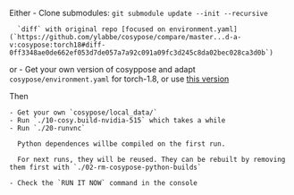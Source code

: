 
Either
    - Clone submodules: `git submodule update --init --recursive`

      `diff` with original repo [focused on environment.yaml](`https://github.com/ylabbe/cosypose/compare/master...d-a-v:cosypose:torch18#diff-0ff3348ae0de662ef053d7de057a7a92c091a09fc3d245c8da02bec028ca3d0b`)
or
    - Get your own version of cosyppose and adapt `cosypose/environment.yaml` for torch-1.8, or use [this version](https://github.com/d-a-v/cosypose/blob/torch18/environment.yaml)

Then

    - Get your own `cosypose/local_data/`
    - Run `./10-cosy.build-nvidia-515` which takes a while
    - Run `./20-runvnc`
    
      Python dependences willbe compiled on the first run.
      
      For next runs, they will be reused. They can be rebuilt by removing them first with `./02-rm-cosypose-python-builds`

    - Check the `RUN IT NOW` command in the console
